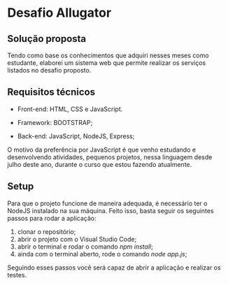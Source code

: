 # Desafio Allugator

## Solução proposta

Tendo como base os conhecimentos que adquiri nesses meses como estudante, elaborei um sistema web que permite realizar os serviços listados no desafio proposto.

## Requisitos técnicos

- Front-end: HTML, CSS e JavaScript.

- Framework: BOOTSTRAP;

- Back-end: JavaScript, NodeJS, Express;

O motivo da preferência por JavaScript é que venho estudando e desenvolvendo atividades, pequenos projetos, nessa linguagem desde julho deste ano, durante o curso
que estou fazendo atualmente. 

## Setup 

Para que o projeto funcione de maneira adequada, é necessário ter o NodeJS instalado na sua máquina. Feito isso, basta seguir os seguintes passos para rodar a aplicação:

1. clonar o repositório;
2. abrir o projeto com o Visual Studio Code;
3. abrir o terminal e rodar o comando *npm install*;
4. ainda com o terminal aberto, rode o comando *node app.js*;

Seguindo esses passos você será capaz de abrir a aplicação e realizar os testes.  
